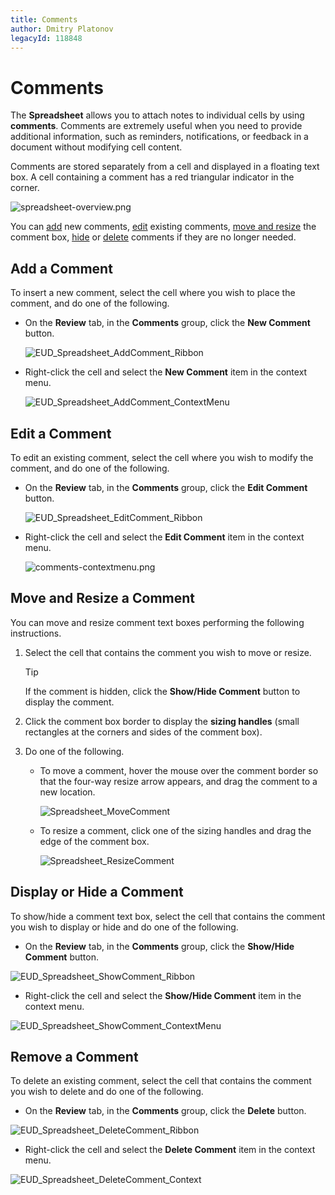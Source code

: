 ```yaml
---
title: Comments
author: Dmitry Platonov
legacyId: 118848
---
```

# Comments
The **Spreadsheet** allows you to attach notes to individual cells by using **comments**. Comments are extremely useful when you need to provide additional information, such as reminders, notifications, or feedback in a document without modifying cell content.

Comments are stored separately from a cell and displayed in a floating text box. A cell containing a comment has a red triangular indicator in the corner.
 

![spreadsheet-overview.png](../../../images/img128153.png)

You can [add](#add) new comments, [edit](#edit) existing comments, [move and resize](#move) the comment box, [hide](#hide) or [delete](#delete) comments if they are no longer needed.

## <a name="add"/>Add a Comment
To insert a new comment, select the cell where you wish to place the comment, and do one of the following.
* On the **Review** tab, in the **Comments** group, click the **New Comment** button.
	
	![EUD_Spreadsheet_AddComment_Ribbon](../../../images/img128906.png)
* Right-click the cell and select the **New Comment** item in the context menu.
	
	![EUD_Spreadsheet_AddComment_ContextMenu](../../../images/img128907.png)

## <a name="edit"/>Edit a Comment
To edit an existing comment, select the cell where you wish to modify the comment, and do one of the following.
* On the **Review** tab, in the **Comments** group, click the **Edit Comment** button.
	
	![EUD_Spreadsheet_EditComment_Ribbon](../../../images/img128940.png)
* Right-click the cell and select the **Edit Comment** item in the context menu.
	
	![comments-contextmenu.png](../../../images/img128151.png)

## <a name="move"/>Move and Resize a Comment
You can move and resize comment text boxes performing the following instructions.
1. Select the cell that contains the comment you wish to move or resize.
	
	> [!TIP]
	> If the comment is hidden, click the **Show/Hide Comment** button to display the comment.
2. Click the comment box border to display the **sizing handles** (small rectangles at the corners and sides of the comment box).
3. Do one of the following.
	* To move a comment, hover the mouse over the comment border so that the four-way resize arrow appears, and drag the comment to a new location.
		
		![Spreadsheet_MoveComment](../../../images/img25467.png)
	* To resize a comment, click one of the sizing handles and drag the edge of the comment box.
		
		![Spreadsheet_ResizeComment](../../../images/img24961.png)

## <a name="hide"/>Display or Hide a Comment
To show/hide a comment text box, select the cell that contains the comment you wish to display or hide and do one of the following.
* On the **Review** tab, in the **Comments** group, click the **Show/Hide Comment** button.
		
![EUD_Spreadsheet_ShowComment_Ribbon](../../../images/img128908.png)

* Right-click the cell and select the **Show/Hide Comment** item in the context menu.
		
![EUD_Spreadsheet_ShowComment_ContextMenu](../../../images/img128909.png)

## <a name="delete"/>Remove a Comment
To delete an existing comment, select the cell that contains the comment you wish to delete and do one of the following.
* On the **Review** tab, in the **Comments** group, click the **Delete** button.
		
![EUD_Spreadsheet_DeleteComment_Ribbon](../../../images/img128919.png)

* Right-click the cell and select the **Delete Comment** item in the context menu.
		
![EUD_Spreadsheet_DeleteComment_Context](../../../images/img128920.png)